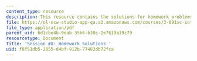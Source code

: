 ```yaml
---
content_type: resource
description: This resource contains the solutions for homework problems.
file: https://ol-ocw-studio-app-qa.s3.amazonaws.com/courses/3-091sc-introduction-to-solid-state-chemistry-fall-2010/f8f51db52855d4bf912b77482db72fca_MIT3_091SCF09_hw8_sol.pdf
file_type: application/pdf
parent_uid: 6d1cbe4b-9eab-35b6-b30c-2e7619a39c79
resourcetype: Document
title: 'Session #8: Homework Solutions '
uid: f8f51db5-2855-d4bf-912b-77482db72fca
---
```

